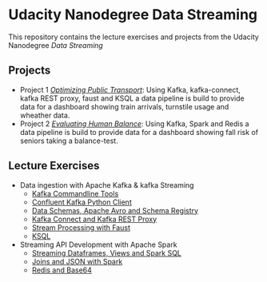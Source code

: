 # Udacity Nanodegree Data Streaming

This repository contains the lecture exercises and projects from the Udacity Nanodegree *Data Streaming*

## Projects

- Project 1 [*Optimizing Public Transport*](projects/optimizing_public_transport):
  Using Kafka, kafka-connect, kafka REST proxy, faust and KSQL a data pipeline is build
  to provide data for a dashboard showing train arrivals, turnstile usage and wheather data.
- Project 2 [*Evaluating Human Balance*](projects/evaluate_human_balance):
  Using Kafka, Spark and Redis a data pipeline is build to provide data for a dashboard
  showing fall risk of seniors taking a balance-test.

## Lecture Exercises

- Data ingestion with Apache Kafka & kafka Streaming
  - [Kafka Commandline Tools](exerises/ch2.1)
  - [Confluent Kafka Python Client](exerises/ch2.2)
  - [Data Schemas, Apache Avro and Schema Registry](exerises/ch2.3)
  - [Kafka Connect and Kafka REST Proxy](exerises/ch2.4)
  - [Stream Processing with Faust](exerises/ch2.6)
  - [KSQL](exerises/ch2.7)
- Streaming API Development with Apache Spark
  - [Streaming Dataframes, Views and Spark SQL](exercises/ch3.2)
  - [Joins and JSON with Spark](exercises/ch3.3)
  - [Redis and Base64](exercises/ch3.4)